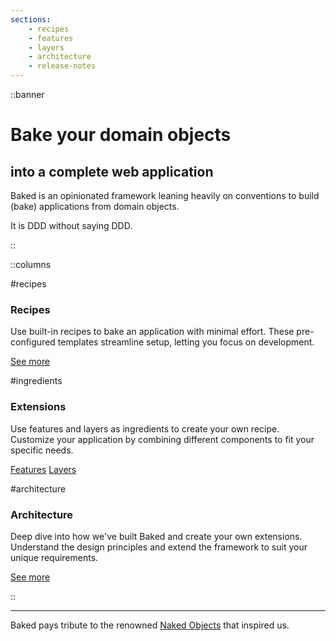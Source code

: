 ```yaml
---
sections:
    - recipes
    - features
    - layers
    - architecture
    - release-notes
---
```


::banner

# Bake your domain objects
## into a complete web application

Baked is an opinionated framework leaning heavily on conventions to build (bake)
applications from domain objects.

It is DDD without saying DDD.

::

::columns

#recipes

### Recipes

Use built-in recipes to bake an application with minimal effort. These
pre-configured templates streamline setup, letting you focus on development.

[See more](recipes/README.md)

#ingredients

### Extensions

Use features and layers as ingredients to create your own recipe. Customize your
application by combining different components to fit your specific needs.

[Features](features/README.md) [Layers](layers/README.md)

#architecture

### Architecture

Deep dive into how we've built Baked and create your own extensions. Understand
the design principles and extend the framework to suit your unique requirements.

[See more](architecture/README.md)

::

---

Baked pays tribute to the renowned [Naked Objects][] that inspired us.

[Naked Objects]: https://github.com/NakedObjectsGroup/NakedObjectsFramework
